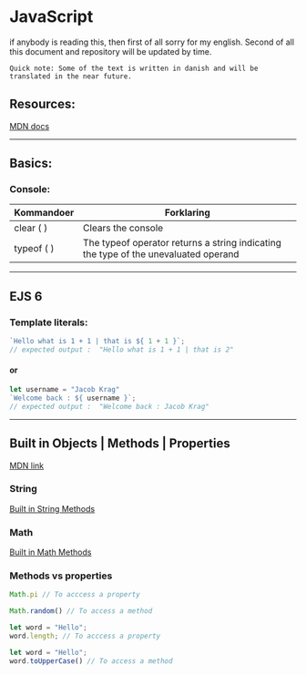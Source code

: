 # JavaScript
if anybody is reading this, then first of all sorry for my english. Second of all this document and repository will be updated by time.

`Quick note: Some of the text is written in danish and will be translated in the near future.`

## Resources:
[MDN docs](https://developer.mozilla.org/en-US/docs/Web/JavaScript)

---

## Basics:

### Console:
Kommandoer | Forklaring
------- | -------
clear ( ) | Clears the console
typeof ( ) | The typeof operator returns a string indicating the type of the unevaluated operand

---

## EJS 6
### Template literals:
```javascript
`Hello what is 1 + 1 | that is ${ 1 + 1 }`;
// expected output :  "Hello what is 1 + 1 | that is 2"
```
#### or
```javascript
let username = "Jacob Krag"
`Welcome back : ${ username }`;
// expected output :  "Welcome back : Jacob Krag"
```

---

## Built in Objects | Methods | Properties
[MDN link](https://developer.mozilla.org/en-US/docs/Web/JavaScript/Reference/Global_Objects)
### String
[Built in String Methods](https://developer.mozilla.org/en-US/docs/Web/JavaScript/Reference/Global_Objects/String)
### Math
[Built in Math Methods](https://developer.mozilla.org/en-US/docs/Web/JavaScript/Reference/Global_Objects/Math)

### Methods vs properties

```javascript
Math.pi // To acccess a property
```

```javascript
Math.random() // To access a method
```

```javascript
let word = "Hello";
word.length; // To acccess a property
```

```javascript
let word = "Hello";
word.toUpperCase() // To access a method
```